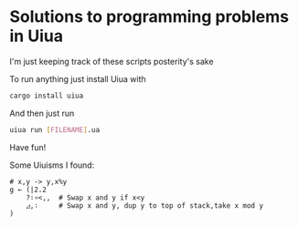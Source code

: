 # Solutions to programming problems in Uiua

I'm just keeping track of these scripts posterity's sake

To run anything just install Uiua with

```bash
cargo install uiua
```

And then just run

```bash
uiua run [FILENAME].ua
```

Have fun!

Some Uiuisms I found:

```
# x,y -> y,x%y
g ← (|2.2
    ?∶∘<,,  # Swap x and y if x<y
    ◿,∶     # Swap x and y, dup y to top of stack,take x mod y
)
```
